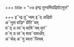 +++
title = "०७ इन्द्र तुभ्यमिदद्रिवोऽनुत्तं"

+++
इ᳓न्द्र तु᳓भ्यम् इ᳓द् अद्रिवो  
अ᳓नुत्तं वज्रि° वीरि᳓यम्  
य᳓द् ध त्य᳓म् मायि᳓नम् मृगं᳓  
त᳓म् उ त्व᳓म् माय᳓यावधीर्  
अ᳓र्चन्न् अ᳓नु स्वरा᳓जियम्